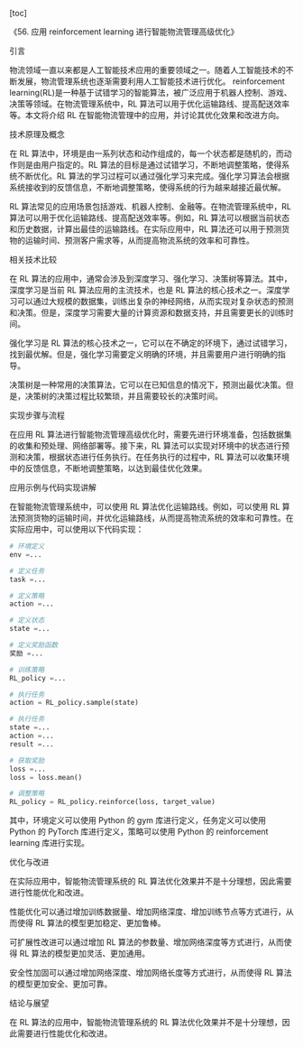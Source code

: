 
[toc]                    
                
                
《56. 应用 reinforcement learning 进行智能物流管理高级优化》

引言

物流领域一直以来都是人工智能技术应用的重要领域之一。随着人工智能技术的不断发展，物流管理系统也逐渐需要利用人工智能技术进行优化。 reinforcement learning(RL)是一种基于试错学习的智能算法，被广泛应用于机器人控制、游戏、决策等领域。在物流管理系统中，RL 算法可以用于优化运输路线、提高配送效率等。本文将介绍 RL 在智能物流管理中的应用，并讨论其优化效果和改进方向。

技术原理及概念

在 RL 算法中，环境是由一系列状态和动作组成的，每一个状态都是随机的，而动作则是由用户指定的。RL 算法的目标是通过试错学习，不断地调整策略，使得系统不断优化。RL 算法的学习过程可以通过强化学习来完成。强化学习算法会根据系统接收到的反馈信息，不断地调整策略，使得系统的行为越来越接近最优解。

RL 算法常见的应用场景包括游戏、机器人控制、金融等。在物流管理系统中，RL 算法可以用于优化运输路线、提高配送效率等。例如，RL 算法可以根据当前状态和历史数据，计算出最佳的运输路线。在实际应用中，RL 算法还可以用于预测货物的运输时间、预测客户需求等，从而提高物流系统的效率和可靠性。

相关技术比较

在 RL 算法的应用中，通常会涉及到深度学习、强化学习、决策树等算法。其中，深度学习是当前 RL 算法应用的主流技术，也是 RL 算法的核心技术之一。深度学习可以通过大规模的数据集，训练出复杂的神经网络，从而实现对复杂状态的预测和决策。但是，深度学习需要大量的计算资源和数据支持，并且需要更长的训练时间。

强化学习是 RL 算法的核心技术之一，它可以在不确定的环境下，通过试错学习，找到最优解。但是，强化学习需要定义明确的环境，并且需要用户进行明确的指导。

决策树是一种常用的决策算法，它可以在已知信息的情况下，预测出最优决策。但是，决策树的决策过程比较繁琐，并且需要较长的决策时间。

实现步骤与流程

在应用 RL 算法进行智能物流管理高级优化时，需要先进行环境准备，包括数据集的收集和预处理、网络部署等。接下来，RL 算法可以实现对环境中的状态进行预测和决策，根据状态进行任务执行。在任务执行的过程中，RL 算法可以收集环境中的反馈信息，不断地调整策略，以达到最佳优化效果。

应用示例与代码实现讲解

在智能物流管理系统中，可以使用 RL 算法优化运输路线。例如，可以使用 RL 算法预测货物的运输时间，并优化运输路线，从而提高物流系统的效率和可靠性。在实际应用中，可以使用以下代码实现：

```python
# 环境定义
env =...

# 定义任务
task =...

# 定义策略
action =...

# 定义状态
state =...

# 定义奖励函数
奖励 =...

# 训练策略
RL_policy =...

# 执行任务
action = RL_policy.sample(state)

# 执行任务
state =...
action =...
result =...

# 获取奖励
loss =...
loss = loss.mean()

# 调整策略
RL_policy = RL_policy.reinforce(loss, target_value)
```

其中，环境定义可以使用 Python 的 gym 库进行定义，任务定义可以使用 Python 的 PyTorch 库进行定义，策略可以使用 Python 的 reinforcement learning 库进行实现。

优化与改进

在实际应用中，智能物流管理系统的 RL 算法优化效果并不是十分理想，因此需要进行性能优化和改进。

性能优化可以通过增加训练数据量、增加网络深度、增加训练节点等方式进行，从而使得 RL 算法的模型更加稳定、更加鲁棒。

可扩展性改进可以通过增加 RL 算法的参数量、增加网络深度等方式进行，从而使得 RL 算法的模型更加灵活、更加通用。

安全性加固可以通过增加网络深度、增加网络长度等方式进行，从而使得 RL 算法的模型更加安全、更加可靠。

结论与展望

在 RL 算法的应用中，智能物流管理系统的 RL 算法优化效果并不是十分理想，因此需要进行性能优化和改进。

